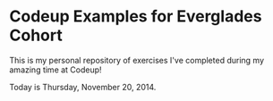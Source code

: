 # Codeup Examples for Everglades Cohort

 This is my personal repository of exercises I've completed during my amazing time at Codeup!

 Today is Thursday, November 20, 2014.

 

 